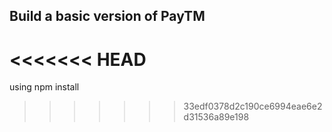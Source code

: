 
## Build a basic version of PayTM
<<<<<<< HEAD
=======
using npm install
>>>>>>> 33edf0378d2c190ce6994eae6e2d31536a89e198

